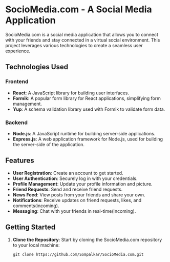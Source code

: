   # SocioMedia.com - A Social Media Application

SocioMedia.com is a social media application that allows you to connect with your friends and stay connected in a virtual social environment. This project leverages various technologies to create a seamless user experience.

## Technologies Used

### Frontend

- **React**: A JavaScript library for building user interfaces.
- **Formik**: A popular form library for React applications, simplifying form management.
- **Yup**: A schema validation library used with Formik to validate form data.

### Backend

- **Node.js**: A JavaScript runtime for building server-side applications.
- **Express.js**: A web application framework for Node.js, used for building the server-side of the application.

## Features

- **User Registration**: Create an account to get started.
- **User Authentication**: Securely log in with your credentials.
- **Profile Management**: Update your profile information and picture.
- **Friend Requests**: Send and receive friend requests.
- **News Feed**: View posts from your friends and share your own.
- **Notifications**: Receive updates on friend requests, likes, and comments(incoming).
- **Messaging**: Chat with your friends in real-time(Incoming).

## Getting Started

1. **Clone the Repository**: Start by cloning the SocioMedia.com repository to your local machine:

   ```shell
   git clone https://github.com/Sompalkar/SocioMedia.com.git
